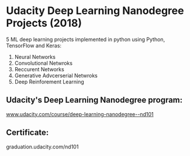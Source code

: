 # Udacity Deep Learning Nanodegree Projects (2018)
5 ML deep learning projects implemented in python using Python, TensorFlow and Keras:
1. Neural Networks
2. Convolutional Netwroks
3. Reccurent Networks
4. Generative Advcerserial Netwroks
5. Deep Reinforement Learning

## Udacity's Deep Learning Nanodegree program:
www.udacity.com/course/deep-learning-nanodegree--nd101

## Certificate:
graduation.udacity.com/nd101


